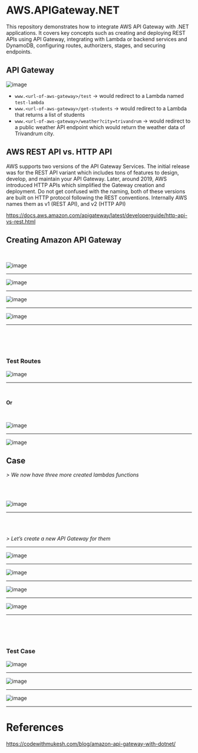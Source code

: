 # AWS.APIGateway.NET
This repository demonstrates how to integrate AWS API Gateway with .NET applications. It covers key concepts such as creating and deploying REST APIs using API Gateway, integrating with Lambda or backend services and DynamoDB, configuring routes, authorizers, stages, and securing endpoints.

## API Gateway

![image](https://github.com/user-attachments/assets/6da87510-c62d-4cce-b8f2-488e2537d7fa)


- `www.<url-of-aws-gateway>/test` → would redirect to a Lambda named `test-lambda`
- `www.<url-of-aws-gateway>/get-students` → would redirect to a Lambda that returns a list of students
- `www.<url-of-aws-gateway>/weather?city=trivandrum` → would redirect to a public weather API endpoint which would return the weather data of Trivandrum city.


## AWS REST API vs. HTTP API

AWS supports two versions of the API Gateway Services. The initial release was for the REST API variant which includes tons of features to design, develop, and maintain your API Gateway. Later, around 2019, AWS introduced HTTP APIs which simplified the Gateway creation and deployment. Do not get confused with the naming, both of these versions are built on HTTP protocol following the REST conventions. Internally AWS names them as v1 (REST API), and v2 (HTTP API)

https://docs.aws.amazon.com/apigateway/latest/developerguide/http-api-vs-rest.html

## Creating Amazon API Gateway

</br>

![image](https://github.com/user-attachments/assets/56479bb4-8bc9-469f-8c3e-5e3c44b482c2)

-----

![image](https://github.com/user-attachments/assets/bca6561f-71f5-49b6-99f0-c1547f87cd3a)

----

![image](https://github.com/user-attachments/assets/e07a5a9b-de1e-4132-b60b-020d3bd30740)

----

![image](https://github.com/user-attachments/assets/93adeecc-7e1b-4b85-b580-aae86bd1475b)


-----

</br>

</br>

</br>


### Test Routes

![image](https://github.com/user-attachments/assets/cb7d6479-9fae-48f0-945b-407e30807ed8)

------

</br>

**Or**

</br>

![image](https://github.com/user-attachments/assets/6694dfff-7b62-48dd-bfee-5a8b8bd1179e)

----
![image](https://github.com/user-attachments/assets/359ee093-8c86-4f95-a492-b8e8f3dedf1a)


## Case

_> We now have three more created lambdas functions_

</br>

</br>

![image](https://github.com/user-attachments/assets/1c2c0c15-034e-4438-8059-f131d5ce533d)

-----

</br>
</br>

_> Let’s create a new API Gateway for them_

-----

![image](https://github.com/user-attachments/assets/e6aef2ed-21d9-43fd-bc9a-20fb3f214bb0)


-----

![image](https://github.com/user-attachments/assets/936c520d-400b-4ce7-b5f4-b3c8dd53d7f9)

-----

![image](https://github.com/user-attachments/assets/2c62550a-d0a6-4830-ab61-bf7c61300622)

-----

![image](https://github.com/user-attachments/assets/66ec866e-9693-4134-a142-754060de34d9)


------

</br>
</br>
</br>


### Test Case

![image](https://github.com/user-attachments/assets/fa721899-3ca6-4234-89d9-571d748abda4)

------

![image](https://github.com/user-attachments/assets/bb3e4ab5-166f-4a73-bac2-9335fe07d80d)

-----

![image](https://github.com/user-attachments/assets/bc1450eb-6e15-4a54-930d-6e55ee6eadac)

------


# References
https://codewithmukesh.com/blog/amazon-api-gateway-with-dotnet/
